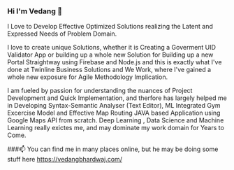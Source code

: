 ### Hi I'm Vedang 👋
I Love to Develop Effective Optimized Solutions realizing the Latent and Expressed Needs of Problem Domain.

I love to create unique Solutions, whether it is Creating a Goverment UID Validator App or building up a whole new Solution for Building up a new Portal Straightway using Firebase and Node.js and this is exactly what I've done at Twinline Business Solutions and We Work, where I've gained a whole new exposure for Agile Methodology Implication.

I am fueled by passion for understanding the nuances of Project Development and Quick Implementation, and therfore has largely helped me in Developing Syntax-Semantic Analyser (Text Editor), ML Integrated Gym Excercise Model and Effective Map Routing JAVA based Application using Google Maps API from scratch.
Deep Learning , Data Science and Machine Learning really exictes me, and may dominate my work domain for Years to Come.

###📫 You can find me in many places online, but he may be doing some stuff here https://vedangbhardwaj.com/
<!--
**vedang14/vedang14** is a ✨ _special_ ✨ repository because its `README.md` (this file) appears on your GitHub profile.

Here are some ideas to get you started:

- 🔭 I’m currently working on ...
- 🌱 I’m currently learning ...
- 👯 I’m looking to collaborate on ...
- 🤔 I’m looking for help with ...
- 💬 Ask me about ...
- 📫 How to reach me: ...
- 😄 Pronouns: ...
- ⚡ Fun fact: ...
-->
